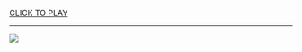 
<a href="https://premium76.site?title=iready_games_unblocked&ref=13M">CLICK TO PLAY</a></h3>
<hr>

<a href="https://premium76.site?title=iready_games_unblocked&ref=13M"><img src="https://clearcache.store/games.png"></a>


